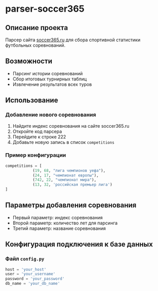 # parser-soccer365 

## Описание проекта

Парсер сайта [soccer365.ru](https://soccer365.ru) для сбора спортивной статистики футбольных соревнований.

##  Возможности

- Парсинг истории соревнований
- Сбор итоговых турнирных таблиц
- Извлечение результатов всех туров

##  Использование

### Добавление нового соревнования

1. Найдите индекс соревнования на сайте soccer365.ru
2. Откройте код парсера
3. Перейдите к строке 222
4. Добавьте новую запись в список `competitions`

### Пример конфигурации
```python
competitions = [
            (19, 68, "лига чемпионов уефа"),
            (24, 17, "чемпионат европы"),
            (742, 22, "чемпионат мира"),
            (13, 32, 'российская премьер лига')
]
```

##  Параметры добавления соревнования
- Первый параметр: индекс соревнования
- Второй параметр: количество лет для парсинга
- Третий параметр: название соревнования

##  Конфигурация подключения к базе данных

### Файл `config.py`

```python
host = 'your_host'
user = 'your_username'
password = 'your_password'
db_name = 'your_db_name'
```